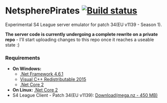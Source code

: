# NetspherePirates [![Build status](https://ci.appveyor.com/api/projects/status/xih9n36ar655rayl/branch/master?svg=true)](https://ci.appveyor.com/project/wtfblub/netspherepirates/branch/master)
Experimental S4 League server emulator for patch 34(EU v1139 - Season 1).

**The server code is currently undergoing a complete rewrite on a private repo** - I'll start uploading changes to this repo once it reaches a useable state :)

### Requirements
* **On Windows:**
  * [.Net Framework 4.6.1](https://www.microsoft.com/en-us/download/details.aspx?id=49981)
  * [Visual C++ Redistributable 2015](https://www.microsoft.com/en-us/download/details.aspx?id=48145)
  * [.Net Core 2](https://www.microsoft.com/net/core)
* **On Linux:** [.Net Core 2](https://www.microsoft.com/net/core)
* S4 League Client - Patch 34(EU v1139): [Download(mega.nz - 450 MB)](https://mega.nz/#!yYMGFYiZ!NTbARFyS8EVjItp1nNTZD9-0WJDO2uK_08ajWoTaUwo)
